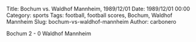 Title: Bochum vs. Waldhof Mannheim, 1989/12/01
Date: 1989/12/01 00:00
Category: sports
Tags: football, football scores, Bochum, Waldhof Mannheim
Slug: bochum-vs-waldhof-mannheim
Author: carbonero


Bochum 2 - 0 Waldhof Mannheim
